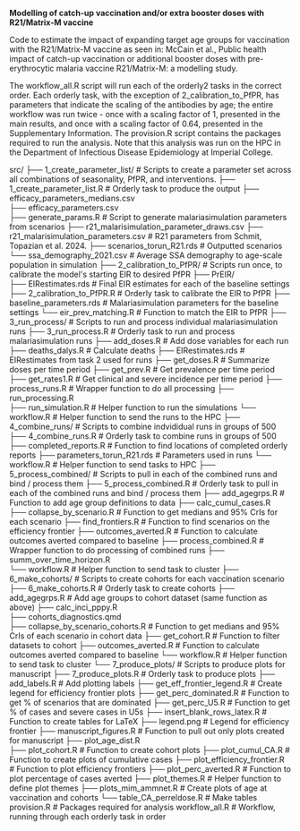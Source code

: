 **Modelling of catch-up vaccination and/or extra booster doses with R21/Matrix-M vaccine**

Code to  estimate the impact of expanding target age groups for vaccination with the R21/Matrix-M vaccine as seen in: McCain et al., Public health impact of catch-up vaccination or additional booster doses with pre-erythrocytic malaria vaccine R21/Matrix-M: a modelling study.

The workflow_all.R script will run each of the orderly2 tasks in the correct order. Each orderly task, with the exception of 2_calibration_to_PfPR, has parameters that indicate the scaling of the antibodies by age; the entire workflow was run twice - once with a scaling factor of 1, presented in the main results, and once with a scaling factor of 0.64, presented in the Supplementary Information. The provision.R script contains the packages required to run the analysis. Note that this analysis was run on the HPC in the Department of Infectious Disease Epidemiology at Imperial College. 

src/
    ├── 1_create_parameter_list/                           # Scripts to create a parameter set across all combinations of seasonality, PfPR, and interventions.
        ├── 1_create_parameter_list.R                      # Orderly task to produce the output 
        ├── efficacy_parameters_medians.csv                
        ├── efficacy_parameters.csv                        
        ├── generate_params.R                              # Script to generate malariasimulation parameters from scenarios
        ├── r21_malarisimulation_parameter_draws.csv
        ├── r21_malarisimulation_parameters.csv            # R21 parameters from Schmit, Topazian et al. 2024. 
        ├── scenarios_torun_R21.rds                        # Outputted scenarios 
        └── ssa_demography_2021.csv                        # Average SSA demography to age-scale population in simulation
    ├── 2_calibration_to_PfPR/                             # Scripts run once, to calibrate the model's starting EIR to desired PfPR
        ├── PrEIR/                    
            ├── EIRestimates.rds                           # Final EIR estimates for each of the baseline settings
        ├── 2_calibration_to_PfPR.R                        # Orderly task to calibrate the EIR to PfPR
        ├── baseline_parameters.rds                        # Malariasimulation parameters for the baseline settings
        └── eir_prev_matching.R                            # Function to match the EIR to PfPR
    ├── 3_run_process/                                     # Scripts to run and process individual malariasimulation runs
        ├── 3_run_process.R                                # Orderly task to run and process malariasimulation runs
        ├── add_doses.R                                    # Add dose variables for each run 
        ├── deaths_dalys.R                                 # Calculate deaths 
        ├── EIRestimates.rds                               # EIRestimates from task 2 used for runs
        ├── get_doses.R                                    # Summarize doses per time period 
        ├── get_prev.R                                     # Get prevalence per time period 
        ├── get_rates1.R                                   # Get clinical and severe incidence per time period
        ├── process_runs.R                                 # Wrapper function to do all processing
        ├── run_processing.R                               
        ├── run_simulation.R                               # Helper function to run the simulations
        └── workflow.R                                     # Helper function to send the runs to the HPC 
    ├── 4_combine_runs/                                    # Scripts to combine indvididual runs in groups of 500
        ├── 4_combine_runs.R                               # Orderly task to combine runs in groups of 500
        ├── completed_reports.R                            # Function to find locations of completed orderly reports 
        ├── parameters_torun_R21.rds                       # Parameters used in runs
        └── workflow.R                                     # Helper function to send tasks to HPC
    ├── 5_process_combined/                                # Scripts to pull in each of the combined runs and bind / process them
        ├── 5_process_combined.R                           # Orderly task to pull in each of the combined runs and bind / process them
        ├── add_agegrps.R                                  # Function to add age group definitions to data 
        ├── calc_cumul_cases.R                            
        ├── collapse_by_scenario.R                         # Function to get medians and 95% CrIs for each scenario
        ├── find_frontiers.R                               # Function to find scenarios on the efficiency frontier 
        ├── outcomes_averted.R                             # Function to calculate outcomes averted compared to baseline
        ├── process_combined.R                             # Wrapper function to do processing of combined runs
        ├── summ_over_time_horizon.R                
        └── workflow.R                                     # Helper function to send task to cluster
    ├── 6_make_cohorts/                                    # Scripts to create cohorts for each vaccination scenario
        ├── 6_make_cohorts.R                               # Orderly task to create cohorts
        ├── add_agegrps.R                                  # Add age groups to cohort dataset (same function as above)
        ├── calc_inci_pppy.R                                
        ├── cohorts_diagnostics.qmd      
        ├── collapse_by_scenario_cohorts.R                 # Function to get medians and 95% CrIs of each scenario in cohort data
        ├── get_cohort.R                                   # Function to filter datasets to cohort
        ├── outcomes_averted.R                             # Function to calculate outcomes averted compared to baseline
        └── workflow.R                                     # Helper function to send task to cluster
    └── 7_produce_plots/                                   # Scripts to produce plots for manuscript
        ├── 7_produce_plots.R                              # Orderly task to produce plots
        ├── add_labels.R                                   # Add plotting labels
        ├── get_eff_frontier_legend.R                      # Create legend for efficiency frontier plots 
        ├── get_perc_dominated.R                           # Function to get % of scenarios that are dominated 
        ├── get_perc_U5.R                                  # Function to get % of cases and severe cases in U5s
        ├── insert_blank_rows_latex.R                      # Function to create tables for LaTeX
        ├── legend.png                                     # Legend for efficiency frontier
        ├── manuscript_figures.R                           # Function to pull out only plots created for manuscript
        ├── plot_age_dist.R                                
        ├── plot_cohort.R                                  # Function to create cohort plots 
        ├── plot_cumul_CA.R                                # Function to create plots of cumulative cases 
        ├── plot_efficiency_frontier.R                     # Function to plot efficiency frontiers
        ├── plot_perc_averted.R                            # Function to plot percentage of cases averted
        ├── plot_themes.R                                  # Helper function to define plot themes
        ├── plots_mim_ammnet.R                             # Create plots of age at vaccination and cohorts
        └── table_CA_perreldose.R                          # Make tables 
provision.R                                                # Packages required for analysis 
workflow_all.R                                             # Workflow, running through each orderly task in order
